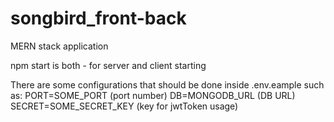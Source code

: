 # songbird_front-back

MERN stack application

npm start is both - for server and client starting

There are some configurations that should be done inside .env.eample such as:
PORT=SOME_PORT (port number)
DB=MONGODB_URL (DB URL)
SECRET=SOME_SECRET_KEY (key for jwtToken usage)
